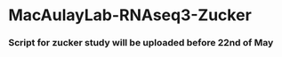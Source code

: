 # MacAulayLab-RNAseq3-Zucker #

### Script for zucker study will be uploaded before 22nd of May ### 
